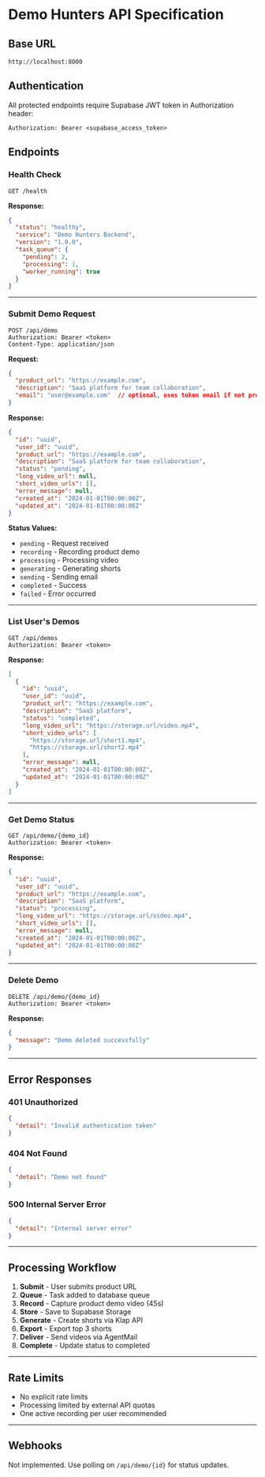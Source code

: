 # Demo Hunters API Specification

## Base URL
```
http://localhost:8000
```

## Authentication
All protected endpoints require Supabase JWT token in Authorization header:
```
Authorization: Bearer <supabase_access_token>
```

## Endpoints

### Health Check
```http
GET /health
```

**Response:**
```json
{
  "status": "healthy",
  "service": "Demo Hunters Backend",
  "version": "1.0.0",
  "task_queue": {
    "pending": 2,
    "processing": 1,
    "worker_running": true
  }
}
```

---

### Submit Demo Request
```http
POST /api/demo
Authorization: Bearer <token>
Content-Type: application/json
```

**Request:**
```json
{
  "product_url": "https://example.com",
  "description": "SaaS platform for team collaboration",
  "email": "user@example.com"  // optional, uses token email if not provided
}
```

**Response:**
```json
{
  "id": "uuid",
  "user_id": "uuid",
  "product_url": "https://example.com",
  "description": "SaaS platform for team collaboration",
  "status": "pending",
  "long_video_url": null,
  "short_video_urls": [],
  "error_message": null,
  "created_at": "2024-01-01T00:00:00Z",
  "updated_at": "2024-01-01T00:00:00Z"
}
```

**Status Values:**
- `pending` - Request received
- `recording` - Recording product demo
- `processing` - Processing video
- `generating` - Generating shorts
- `sending` - Sending email
- `completed` - Success
- `failed` - Error occurred

---

### List User's Demos
```http
GET /api/demos
Authorization: Bearer <token>
```

**Response:**
```json
[
  {
    "id": "uuid",
    "user_id": "uuid",
    "product_url": "https://example.com",
    "description": "SaaS platform",
    "status": "completed",
    "long_video_url": "https://storage.url/video.mp4",
    "short_video_urls": [
      "https://storage.url/short1.mp4",
      "https://storage.url/short2.mp4"
    ],
    "error_message": null,
    "created_at": "2024-01-01T00:00:00Z",
    "updated_at": "2024-01-01T00:00:00Z"
  }
]
```

---

### Get Demo Status
```http
GET /api/demo/{demo_id}
Authorization: Bearer <token>
```

**Response:**
```json
{
  "id": "uuid",
  "user_id": "uuid",
  "product_url": "https://example.com",
  "description": "SaaS platform",
  "status": "processing",
  "long_video_url": "https://storage.url/video.mp4",
  "short_video_urls": [],
  "error_message": null,
  "created_at": "2024-01-01T00:00:00Z",
  "updated_at": "2024-01-01T00:00:00Z"
}
```

---

### Delete Demo
```http
DELETE /api/demo/{demo_id}
Authorization: Bearer <token>
```

**Response:**
```json
{
  "message": "Demo deleted successfully"
}
```

---

## Error Responses

### 401 Unauthorized
```json
{
  "detail": "Invalid authentication token"
}
```

### 404 Not Found
```json
{
  "detail": "Demo not found"
}
```

### 500 Internal Server Error
```json
{
  "detail": "Internal server error"
}
```

---

## Processing Workflow

1. **Submit** - User submits product URL
2. **Queue** - Task added to database queue
3. **Record** - Capture product demo video (45s)
4. **Store** - Save to Supabase Storage
5. **Generate** - Create shorts via Klap API
6. **Export** - Export top 3 shorts
7. **Deliver** - Send videos via AgentMail
8. **Complete** - Update status to completed

---

## Rate Limits
- No explicit rate limits
- Processing limited by external API quotas
- One active recording per user recommended

---

## Webhooks
Not implemented. Use polling on `/api/demo/{id}` for status updates.
